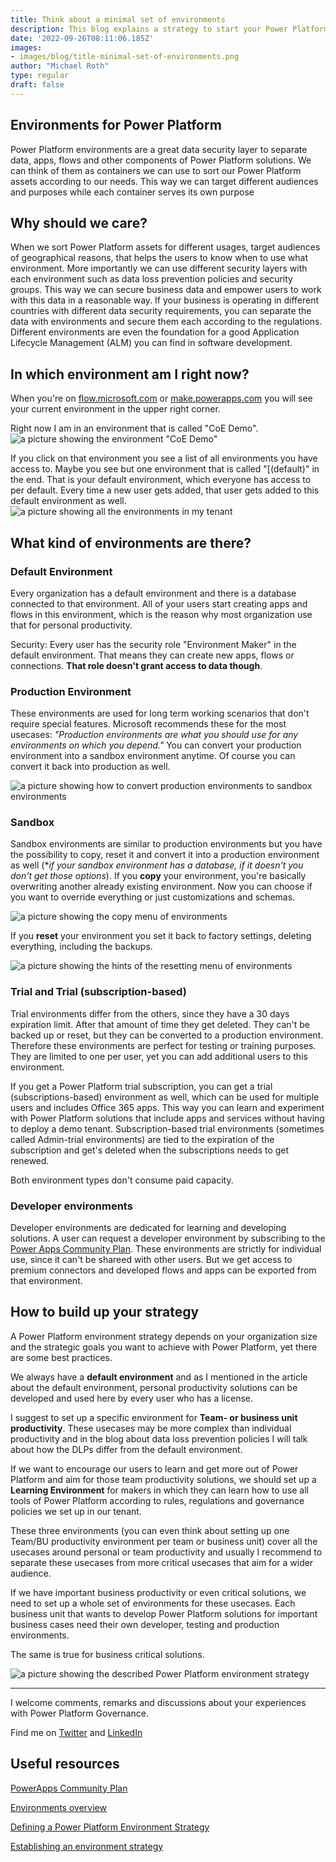 ```yaml
---
title: Think about a minimal set of environments
description: This blog explains a strategy to start your Power Platform environment strategy
date: '2022-09-26T08:11:06.185Z'
images: 
- images/blog/title-minimal-set-of-environments.png
author: "Michael Roth"
type: regular
draft: false
---
```


## Environments for Power Platform

Power Platform environments are a great data security layer to separate data, apps, flows and other components of Power Platform solutions. We can think of them as containers we can use to sort our Power Platform assets according to our needs. This way we can target different audiences and purposes while each container serves its own purpose

## Why should we care?

When we sort Power Platform assets for different usages, target audiences of geographical reasons, that helps the users to know when to use what environment. More importantly we can use different security layers with each environment such as data loss prevention policies and security groups. This way we can secure business data and empower users to work with this data in a reasonable way. If your business is operating in different countries with different data security requirements, you can separate the data with environments and secure them each according to the regulations.
Different environments are even the foundation for a good Application Lifecycle Management (ALM) you can find in software development.

## In which environment am I right now?

When you're on [flow.microsoft.com](www.flow.powerapps.com) or [make.powerapps.com](www.make.powerapps.com) you will see your current environment in the upper right corner.

Right now I am in an environment that is called "CoE Demo".
![a picture showing the environment "CoE Demo"](/images/Environment1.png)

If you click on that environment you see a list of all environments you have access to. Maybe you see but one environment that is called "[(default)" in the end. That is your default environment, which everyone has access to per default. Every time a new user gets added,  that user gets added to this default environment as well.
![a picture showing all the environments in my tenant](/images/Environment2.png)

## What kind of environments are there?

### Default Environment

Every organization has a default environment and there is a database connected to that environment. All of your users start creating apps and flows in this environment, which is the reason why most organization use that for personal productivity.

Security: Every user has the security role "Environment Maker" in the default environment. That means they can create new apps, flows or connections. **That role doesn't grant access to data though**.

### Production Environment

These environments are used for long term working scenarios that don't require special features. Microsoft recommends these for the most usecases: *"Production environments are what you should use for any environments on which you depend."*
You can convert your production environment into a sandbox environment anytime. Of course you can convert it back into production as well.

![a picture showing how to convert production environments to sandbox environments](/images/Environment2_convertToSandbox.png)

### Sandbox

Sandbox environments are similar to production environments but you have the possibility to copy, reset it and convert it into a production environment as well (**if your sandbox environment has a database, if it doesn't you don't get those options*).
If you **copy** your environment, you're basically overwriting another already existing environment. Now you can choose if you want to override everything or just customizations and schemas.

![a picture showing the copy menu of environments](/images/Environment2_copy.png)

If you **reset** your environment you set it back to factory settings, deleting everything, including the backups.

![a picture showing the hints of the resetting menu of environments](/images/Environment2_reset.png)

### Trial and Trial (subscription-based)

Trial environments differ from the others, since they have a 30 days expiration limit. After that amount of time they get deleted. They can't be backed up or reset, but they can be converted to a production environment. Therefore these environments are perfect for testing or training purposes. They are limited to one per user, yet you can add additional users to this environment.

If you get a Power Platform trial subscription, you can get a trial (subscriptions-based) environment as well, which can be used for multiple users and includes Office 365 apps. This way you can learn and experiment with Power Platform solutions that include apps and services without having to deploy a demo tenant.
Subscription-based trial environments (sometimes called Admin-trial environments) are tied to the expiration of the subscription and get's deleted when the subscriptions needs to get renewed.

Both environment types don't consume paid capacity.

### Developer environments

Developer environments are dedicated for learning and developing solutions. A user can request a developer environment by subscribing to the [Power Apps Community Plan](https://powerapps.microsoft.com/developerplan/). These environments are strictly for individual use, since it can't be shareed with other users. But we get access to premium connectors and developed flows and apps can be exported from that environment.

## How to build up your strategy

A Power Platform environment strategy depends on your organization size and the strategic goals you want to achieve with Power Platform, yet there are some best practices.

We always have a **default environment** and as I mentioned in the article about the default environment, personal productivity solutions can be developed and used here by every user who has a license.

I suggest to set up a specific environment for **Team- or business unit productivity**. These usecases may be more complex than individual productivity and in the blog about data loss prevention policies I will talk about how the DLPs differ from the default environment.

If we want to encourage our users to learn and get more out of Power Platform and aim for those team productivity solutions, we should set up a **Learning Environment** for makers in which they can learn how to use all tools of Power Platform according to rules, regulations and governance policies we set up in our tenant.

These three environments (you can even think about setting up one Team/BU productivity environment per team or business unit) cover all the usecases around personal or team productivity and usually I recommend to separate these usecases from more critical usecases that aim for a wider audience.

If we have important business productivity or even critical solutions, we need to set up a whole set of environments for these usecases. Each business unit that wants to develop Power Platform solutions for important business cases need their own developer, testing and production environments.

The same is true for business critical solutions.

![a picture showing the described Power Platform environment strategy](/images/EnvironmentStrategy.png)

---

I welcome comments, remarks and discussions about your experiences with Power Platform Governance.

Find me on [Twitter](https://twitter.com/MichaelRoth42) and [LinkedIn](https://www.linkedin.com/in/michael-roth-handsomeguy/)

## Useful resources

[PowerApps Community Plan](https://powerapps.microsoft.com/blog/communityplan/)

[Environments overview](https://docs.microsoft.com/en-us/power-platform/admin/environments-overview)

[Defining a Power Platform Environment Strategy](https://docs.microsoft.com/en-us/microsoft-365/community/defining-a-power-platform-environment-strategy)

[Establishing an environment strategy](https://docs.microsoft.com/en-us/power-platform/guidance/adoption/environment-strategy)
